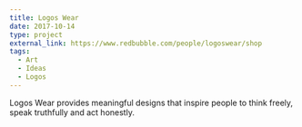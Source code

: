 ```yaml
---
title: Logos Wear
date: 2017-10-14
type: project
external_link: https://www.redbubble.com/people/logoswear/shop
tags:
  - Art
  - Ideas
  - Logos
---
```


Logos Wear provides meaningful designs that inspire people to think freely, speak truthfully and act honestly.

<!--more-->


